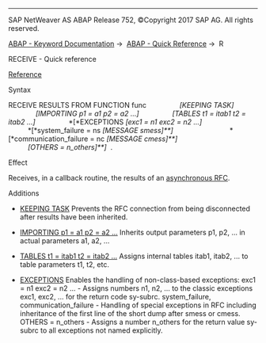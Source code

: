   

* * *

SAP NetWeaver AS ABAP Release 752, ©Copyright 2017 SAP AG. All rights reserved.

[ABAP - Keyword Documentation](javascript:call_link\('abenabap.htm'\)) →  [ABAP - Quick Reference](javascript:call_link\('abenabap_shortref.htm'\)) →  R

RECEIVE - Quick reference

[Reference](javascript:call_link\('abapreceive.htm'\))

Syntax

RECEIVE RESULTS FROM FUNCTION func
                *\[*KEEPING TASK*\]*
                *\[*IMPORTING p1 = a1 p2 = a2 ...*\]*
                *\[*TABLES t1 = itab1 t2 = itab2 ...*\]*
                *\[*EXCEPTIONS *\[*exc1 = n1 exc2 = n2 ...*\]*
                            *\[*system\_failure = ns *\[*MESSAGE smess*\]**\]*
                            *\[*communication\_failure = nc *\[*MESSAGE cmess*\]**\]*
                            *\[*OTHERS = n\_others*\]**\]*  .

Effect

Receives, in a callback routine, the results of an [asynchronous RFC](javascript:call_link\('abenasynchronous_rfc_glosry.htm'\) "Glossary Entry").

Additions

-   [KEEPING TASK](javascript:call_link\('abapreceive.htm'\))
    Prevents the RFC connection from being disconnected after results have been inherited.
    
-   [IMPORTING p1 = a1 p2 = a2 ...](javascript:call_link\('abapreceive_para.htm'\))
    Inherits output parameters p1, p2, ... in actual parameters a1, a2, ...
    
-   [TABLES t1 = itab1 t2 = itab2 ...](javascript:call_link\('abapreceive_para.htm'\))
    Assigns internal tables itab1, itab2, ... to table parameters t1, t2, etc.
    
-   [EXCEPTIONS](javascript:call_link\('abapreceive_para.htm'\))
    Enables the handling of non-class-based exceptions:
    exc1 = n1 exc2 = n2 ... - Assigns numbers n1, n2, ... to the classic exceptions exc1, exc2, ... for the return code sy-subrc.
    system\_failure, communication\_failure - Handling of special exceptions in RFC including inheritance of the first line of the short dump after smess or cmess.
    OTHERS = n\_others - Assigns a number n\_others for the return value sy-subrc to all exceptions not named explicitly.